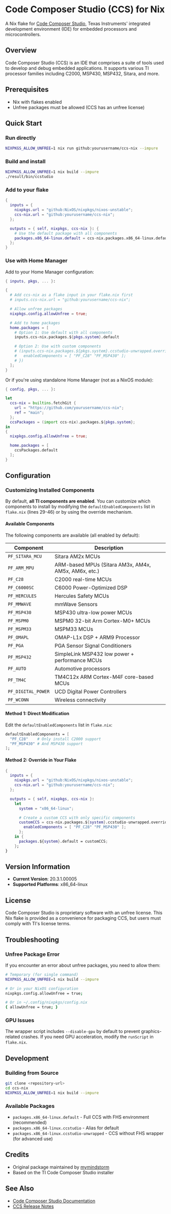 # Code Composer Studio (CCS) for Nix

A Nix flake for [Code Composer Studio](https://www.ti.com/tool/CCSTUDIO), Texas Instruments' integrated development environment (IDE) for embedded processors and microcontrollers.

## Overview

Code Composer Studio (CCS) is an IDE that comprises a suite of tools used to develop and debug embedded applications. It supports various TI processor families including C2000, MSP430, MSP432, Sitara, and more.

## Prerequisites

- Nix with flakes enabled
- Unfree packages must be allowed (CCS has an unfree license)

## Quick Start

### Run directly

```bash
NIXPKGS_ALLOW_UNFREE=1 nix run github:yourusername/ccs-nix --impure
```

### Build and install

```bash
NIXPKGS_ALLOW_UNFREE=1 nix build --impure
./result/bin/ccstudio
```

### Add to your flake

```nix
{
  inputs = {
    nixpkgs.url = "github:NixOS/nixpkgs/nixos-unstable";
    ccs-nix.url = "github:yourusername/ccs-nix";
  };

  outputs = { self, nixpkgs, ccs-nix }: {
    # Use the default package with all components
    packages.x86_64-linux.default = ccs-nix.packages.x86_64-linux.default;
  };
}
```

### Use with Home Manager

Add to your Home Manager configuration:

```nix
{ inputs, pkgs, ... }:

{
  # Add ccs-nix as a flake input in your flake.nix first
  # inputs.ccs-nix.url = "github:yourusername/ccs-nix";

  # Allow unfree packages
  nixpkgs.config.allowUnfree = true;

  # Add to home packages
  home.packages = [
    # Option 1: Use default with all components
    inputs.ccs-nix.packages.${pkgs.system}.default

    # Option 2: Use with custom components
    # (inputs.ccs-nix.packages.${pkgs.system}.ccstudio-unwrapped.override {
    #   enabledComponents = [ "PF_C28" "PF_MSP430" ];
    # })
  ];
}
```

Or if you're using standalone Home Manager (not as a NixOS module):

```nix
{ config, pkgs, ... }:

let
  ccs-nix = builtins.fetchGit {
    url = "https://github.com/yourusername/ccs-nix";
    ref = "main";
  };
  ccsPackages = (import ccs-nix).packages.${pkgs.system};
in
{
  nixpkgs.config.allowUnfree = true;

  home.packages = [
    ccsPackages.default
  ];
}
```

## Configuration

### Customizing Installed Components

By default, **all TI components are enabled**. You can customize which components to install by modifying the `defaultEnabledComponents` list in `flake.nix` (lines 29-46) or by using the override mechanism.

#### Available Components

The following components are available (all enabled by default):

| Component | Description |
|-----------|-------------|
| `PF_SITARA_MCU` | Sitara AM2x MCUs |
| `PF_ARM_MPU` | ARM-based MPUs (Sitara AM3x, AM4x, AM5x, AM6x, etc.) |
| `PF_C28` | C2000 real-time MCUs |
| `PF_C6000SC` | C6000 Power-Optimized DSP |
| `PF_HERCULES` | Hercules Safety MCUs |
| `PF_MMWAVE` | mmWave Sensors |
| `PF_MSP430` | MSP430 ultra-low power MCUs |
| `PF_MSPM0` | MSPM0 32-bit Arm Cortex-M0+ MCUs |
| `PF_MSPM33` | MSPM33 MCUs |
| `PF_OMAPL` | OMAP-L1x DSP + ARM9 Processor |
| `PF_PGA` | PGA Sensor Signal Conditioners |
| `PF_MSP432` | SimpleLink MSP432 low power + performance MCUs |
| `PF_AUTO` | Automotive processors |
| `PF_TM4C` | TM4C12x ARM Cortex-M4F core-based MCUs |
| `PF_DIGITAL_POWER` | UCD Digital Power Controllers |
| `PF_WCONN` | Wireless connectivity |

#### Method 1: Direct Modification

Edit the `defaultEnabledComponents` list in `flake.nix`:

```nix
defaultEnabledComponents = [
  "PF_C28"    # Only install C2000 support
  "PF_MSP430" # And MSP430 support
];
```

#### Method 2: Override in Your Flake

```nix
{
  inputs = {
    nixpkgs.url = "github:NixOS/nixpkgs/nixos-unstable";
    ccs-nix.url = "github:yourusername/ccs-nix";
  };

  outputs = { self, nixpkgs, ccs-nix }:
    let
      system = "x86_64-linux";

      # Create a custom CCS with only specific components
      customCCS = ccs-nix.packages.${system}.ccstudio-unwrapped.override {
        enabledComponents = [ "PF_C28" "PF_MSP430" ];
      };
    in {
      packages.${system}.default = customCCS;
    };
}
```

## Version Information

- **Current Version**: 20.3.1.00005
- **Supported Platforms**: x86_64-linux

## License

Code Composer Studio is proprietary software with an unfree license. This Nix flake is provided as a convenience for packaging CCS, but users must comply with TI's license terms.

## Troubleshooting

### Unfree Package Error

If you encounter an error about unfree packages, you need to allow them:

```bash
# Temporary (for single command)
NIXPKGS_ALLOW_UNFREE=1 nix build --impure

# Or in your NixOS configuration
nixpkgs.config.allowUnfree = true;

# Or in ~/.config/nixpkgs/config.nix
{ allowUnfree = true; }
```

### GPU Issues

The wrapper script includes `--disable-gpu` by default to prevent graphics-related crashes. If you need GPU acceleration, modify the `runScript` in `flake.nix`.

## Development

### Building from Source

```bash
git clone <repository-url>
cd ccs-nix
NIXPKGS_ALLOW_UNFREE=1 nix build --impure
```

### Available Packages

- `packages.x86_64-linux.default` - Full CCS with FHS environment (recommended)
- `packages.x86_64-linux.ccstudio` - Alias for default
- `packages.x86_64-linux.ccstudio-unwrapped` - CCS without FHS wrapper (for advanced use)

## Credits

- Original package maintained by [mymindstorm](https://github.com/mymindstorm)
- Based on the TI Code Composer Studio installer

## See Also

- [Code Composer Studio Documentation](https://www.ti.com/tool/CCSTUDIO)
- [CCS Release Notes](https://software-dl.ti.com/ccs/esd/CCSv20/CCS_20_3_1/exports/CCS_20.3.1_ReleaseNote.htm)
